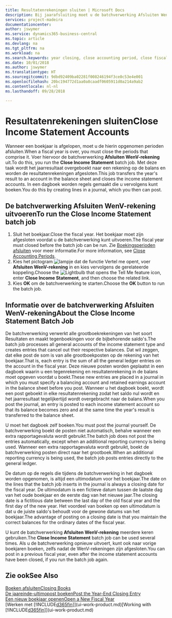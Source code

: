 ```yaml
---
title: Resultatenrekeningen sluiten | Microsoft Docs
description: Bij jaarafsluiting moet u de batchverwerking Afsluiten WenV-rekening uitvoeren om de boekhoudperioden te sluiten die het boekjaar vormen.
services: project-madeira
documentationcenter: 
author: jswymer
ms.service: dynamics365-business-central
ms.topic: article
ms.devlang: na
ms.tgt_pltfrm: na
ms.workload: na
ms.search.keywords: year closing, close accounting period, close fiscal year, bank account detailed trial balance
ms.date: 10/01/2018
ms.author: jswymer
ms.translationtype: HT
ms.sourcegitcommit: 9dbd92409ba02281f008246194f3ce0c53e4e001
ms.openlocfilehash: 20bc194772d1aa0a8caadf0605911d0a214a9ab2
ms.contentlocale: nl-nl
ms.lasthandoff: 09/28/2018

---
```

# <a name="close-income-statement-accounts"></a><span data-ttu-id="1ad8e-103">Resultatenrekeningen sluiten</span><span class="sxs-lookup"><span data-stu-id="1ad8e-103">Close Income Statement Accounts</span></span>
<span data-ttu-id="1ad8e-104">Wanneer een boekjaar is afgelopen, moet u de hierin opgenomen perioden afsluiten.</span><span class="sxs-lookup"><span data-stu-id="1ad8e-104">When a fiscal year is over, you must close the periods that comprise it.</span></span> <span data-ttu-id="1ad8e-105">Voer hiervoor de batchverwerking **Afsluiten WenV-rekening** uit.</span><span class="sxs-lookup"><span data-stu-id="1ad8e-105">To do this, you run the **Close Income Statement** batch job.</span></span> <span data-ttu-id="1ad8e-106">Met deze taak wordt het jaarresultaat overgeboekt naar een rekening op de balans en worden de resultatenrekeningen afgesloten.</span><span class="sxs-lookup"><span data-stu-id="1ad8e-106">This job transfers the year's result to an account in the balance sheet and closes the income statement accounts.</span></span> <span data-ttu-id="1ad8e-107">In een dagboek worden regels gemaakt die u vervolgens kunt boeken.</span><span class="sxs-lookup"><span data-stu-id="1ad8e-107">You do this by creating lines in a journal, which you then can post.</span></span>

## <a name="to-run-the-close-income-statement-batch-job"></a><span data-ttu-id="1ad8e-108">De batchverwerking Afsluiten WenV-rekening uitvoeren</span><span class="sxs-lookup"><span data-stu-id="1ad8e-108">To run the Close Income Statement batch job</span></span>
1. <span data-ttu-id="1ad8e-109">Sluit het boekjaar.</span><span class="sxs-lookup"><span data-stu-id="1ad8e-109">Close the fiscal year.</span></span> <span data-ttu-id="1ad8e-110">Het boekjaar moet zijn afgesloten voordat u de batchverwerking kunt uitvoeren.</span><span class="sxs-lookup"><span data-stu-id="1ad8e-110">The fiscal year must closed before the batch job can be run.</span></span> <span data-ttu-id="1ad8e-111">Zie [Boekingsperioden afsluiten](year-close-account-periods.md) voor meer informatie.</span><span class="sxs-lookup"><span data-stu-id="1ad8e-111">For more information, see [Close Accounting Periods](year-close-account-periods.md).</span></span>
2. <span data-ttu-id="1ad8e-112">Kies het pictogram ![lampje dat de functie Vertel me opent](media/ui-search/search_small.png "Vertel me wat u wilt doen"), voer **Afsluiten WenV-rekening** in en kies vervolgens de gerelateerde koppeling.</span><span class="sxs-lookup"><span data-stu-id="1ad8e-112">Choose the ![Lightbulb that opens the Tell Me feature](media/ui-search/search_small.png "Tell me what you want to do") icon, enter **Close Income Statement**, and then choose the related link.</span></span>
3. <span data-ttu-id="1ad8e-113">Kies **OK** om de batchverwerking te starten.</span><span class="sxs-lookup"><span data-stu-id="1ad8e-113">Choose the **OK** button to run the batch job.</span></span>

## <a name="about-the-close-income-statement-batch-job"></a><span data-ttu-id="1ad8e-114">Informatie over de batchverwerking Afsluiten WenV-rekening</span><span class="sxs-lookup"><span data-stu-id="1ad8e-114">About the Close Income Statement Batch Job</span></span>
<span data-ttu-id="1ad8e-115">De batchverwerking verwerkt alle grootboekrekeningen van het soort Resultaten en maakt tegenboekingen voor de bijbehorende saldo's.</span><span class="sxs-lookup"><span data-stu-id="1ad8e-115">The batch job processes all general accounts of the income statement type and creates entries that cancel out their respective balances.</span></span> <span data-ttu-id="1ad8e-116">Dat wil zeggen, dat elke post de som is van alle grootboekposten op de rekening van het boekjaar.</span><span class="sxs-lookup"><span data-stu-id="1ad8e-116">That is, each entry is the sum of all the general ledger entries on the account in the fiscal year.</span></span> <span data-ttu-id="1ad8e-117">Deze nieuwe posten worden geplaatst in een dagboek waarin u een tegenrekening en resultatenrekening in de balans moet opgeven voordat u boekt.</span><span class="sxs-lookup"><span data-stu-id="1ad8e-117">These new entries are placed in a journal in which you must specify a balancing account and retained earnings account in the balance sheet before you post.</span></span> <span data-ttu-id="1ad8e-118">Wanneer u het dagboek boekt, wordt een post geboekt in elke resultatenrekening zodat het saldo nul wordt en het jaarresultaat tegelijkertijd wordt overgebracht naar de balans.</span><span class="sxs-lookup"><span data-stu-id="1ad8e-118">When you post the journal, an entry is posted to each income statement account so that its balance becomes zero and at the same time the year's result is transferred to the balance sheet.</span></span>

<span data-ttu-id="1ad8e-119">U moet het dagboek zelf boeken.</span><span class="sxs-lookup"><span data-stu-id="1ad8e-119">You must post the journal yourself.</span></span> <span data-ttu-id="1ad8e-120">De batchverwerking boekt de posten niet automatisch, behalve wanneer een extra rapportagevaluta wordt gebruikt.</span><span class="sxs-lookup"><span data-stu-id="1ad8e-120">The batch job does not post the entries automatically, except when an additional reporting currency is being used.</span></span> <span data-ttu-id="1ad8e-121">Wanneer een extra rapportagevaluta wordt gebruikt, boekt de batchverwerking posten direct naar het grootboek.</span><span class="sxs-lookup"><span data-stu-id="1ad8e-121">When an additional reporting currency is being used, the batch job posts entries directly to the general ledger.</span></span>

<span data-ttu-id="1ad8e-122">De datum op de regels die tijdens de batchverwerking in het dagboek worden opgenomen, is altijd een ultimodatum voor het boekjaar.</span><span class="sxs-lookup"><span data-stu-id="1ad8e-122">The date on the lines that the batch job inserts in the journal is always a closing date for the fiscal year.</span></span> <span data-ttu-id="1ad8e-123">De ultimodatum is een fictieve datum tussen de laatste dag van het oude boekjaar en de eerste dag van het nieuwe jaar.</span><span class="sxs-lookup"><span data-stu-id="1ad8e-123">The closing date is a fictitious date between the last day of the old fiscal year and the first day of the new year.</span></span> <span data-ttu-id="1ad8e-124">Het voordeel van boeken op een ultimodatum is dat u de juiste saldo's behoudt voor de gewone datums van het boekjaar.</span><span class="sxs-lookup"><span data-stu-id="1ad8e-124">The advantage of posting on a closing date is that you maintain the correct balances for the ordinary dates of the fiscal year.</span></span>

<span data-ttu-id="1ad8e-125">U kunt de batchverwerking **Afsluiten WenV-rekening** meerdere keren gebruiken.</span><span class="sxs-lookup"><span data-stu-id="1ad8e-125">The **Close Income Statement** batch job can be used several times.</span></span> <span data-ttu-id="1ad8e-126">Als u de batchverwerking opnieuw uitvoert, kunt ook naar vorige boekjaren boeken, zelfs nadat de WenV-rekeningen zijn afgesloten.</span><span class="sxs-lookup"><span data-stu-id="1ad8e-126">You can post in a previous fiscal year, even after the income statement accounts have been closed, if you run the batch job again.</span></span>

## <a name="see-also"></a><span data-ttu-id="1ad8e-127">Zie ook</span><span class="sxs-lookup"><span data-stu-id="1ad8e-127">See Also</span></span>
[<span data-ttu-id="1ad8e-128">Boeken afsluiten</span><span class="sxs-lookup"><span data-stu-id="1ad8e-128">Closing Books</span></span>](year-close-books.md)  
[<span data-ttu-id="1ad8e-129">De jaareinde-ultimopost boeken</span><span class="sxs-lookup"><span data-stu-id="1ad8e-129">Post the Year-End Closing Entry</span></span>](year-how-post-year-end-close-entry.md)  
[<span data-ttu-id="1ad8e-130">Een nieuw boekjaar openen</span><span class="sxs-lookup"><span data-stu-id="1ad8e-130">Open a New Fiscal Year</span></span>](finance-how-open-new-fiscal-year.md)  
<span data-ttu-id="1ad8e-131">[Werken met [!INCLUDE[d365fin](includes/d365fin_md.md)]](ui-work-product.md)</span><span class="sxs-lookup"><span data-stu-id="1ad8e-131">[Working with [!INCLUDE[d365fin](includes/d365fin_md.md)]](ui-work-product.md)</span></span>

